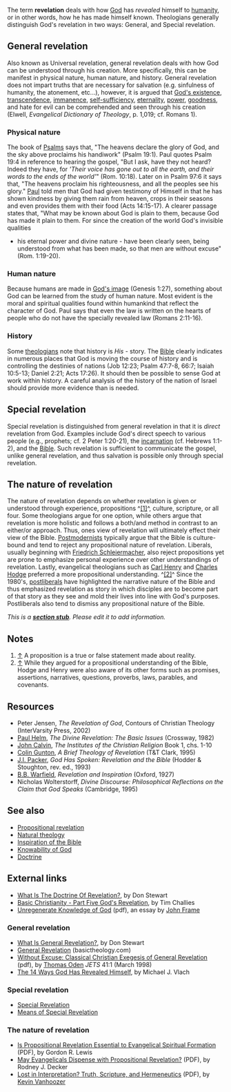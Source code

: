 The term **revelation** deals with how [God](God "God") has
*revealed* himself to [humanity](Humanity "Humanity"), or in other
words, how he has made himself known. Theologians generally
distinguish God's revelation in two ways: General, and Special
revelation.

## General revelation

Also known as Universal revelation, general revelation deals with
how God can be understood through his creation. More specifically,
this can be manifest in physical nature, human nature, and history.
General revelation does not impart truths that are necessary for
salvation (e.g. sinfulness of humanity, the atonement, etc...),
however, it is argued that
[God's existence](Arguments_for_the_existence_of_God "Arguments for the existence of God"),
[transcendence](Transcendence_of_God "Transcendence of God"),
[immanence](Immanence_of_God "Immanence of God"),
[self-sufficiency](Self-sufficiency_of_God "Self-sufficiency of God"),
[eternality](Eternality_of_God "Eternality of God"),
[power](Omnipotence_of_God "Omnipotence of God"),
[goodness](Attributes_of_God "Attributes of God"), and hate for
evil can be comprehended and seen through his creation (Elwell,
*Evangelical Dictionary of Theology*, p. 1,019; cf. Romans 1).

### Physical nature

The book of [Psalms](Psalms "Psalms") says that, "The heavens
declare the glory of God, and the sky above proclaims his
handiwork" (Psalm 19:1). Paul quotes Psalm 19:4 in reference to
hearing the gospel, "But I ask, have they not heard? Indeed they
have, for
*'Their voice has gone out to all the earth, and their words to the ends of the world'*"
(Rom. 10:18). Later on in Psalm 97:6 it says that, "The heavens
proclaim his righteousness, and all the peoples see his glory."
[Paul](Paul "Paul") told men that God had given testimony of
Himself in that he has shown kindness by giving them rain from
heaven, crops in their seasons and even provides them with their
food (Acts 14:15-17). A clearer passage states that, "What may be
known about God is plain to them, because God has made it plain to
them. For since the creation of the world God's invisible qualities
- his eternal power and divine nature - have been clearly seen,
being understood from what has been made, so that men are without
excuse" (Rom. 1:19-20).

### Human nature

Because humans are made in
[God's image](Image_of_God "Image of God") (Genesis 1:27),
something about God can be learned from the study of human nature.
Most evident is the moral and spiritual qualities found within
humankind that reflect the character of God. Paul says that even
the law is written on the hearts of people who do not have the
specially revealed law (Romans 2:11-16).

### History

Some [theologians](Theologian "Theologian") note that history is
*His* - story. The [Bible](Bible "Bible") clearly indicates in
numerous places that God is moving the course of history and is
controlling the destinies of nations (Job 12:23; Psalm 47:7-8,
66:7; Isaiah 10:5-13; Daniel 2:21; Acts 17:26). It should then be
possible to sense God at work within history. A careful analysis of
the history of the nation of Israel should provide more evidence
than is needed.

## Special revelation

Special revelation is distinguished from general revelation in that
it is *direct* revelation from God. Examples include God's direct
speech to various people (e.g., prophets; cf. 2 Peter 1:20-21), the
[incarnation](Incarnation "Incarnation") (cf. Hebrews 1:1-2), and
the [Bible](Bible "Bible"). Such revelation is sufficient to
communicate the gospel, unlike general revelation, and thus
salvation is possible only through special revelation.

## The nature of revelation

The nature of revelation depends on whether revelation is given or
understood through experience, propositions ^[[1]](#note-0)^,
culture, scripture, or all four. Some theologians argue for one
option, while others argue that revelation is more holistic and
follows a both/and method in contrast to an either/or approach.
Thus, ones view of revelation will ultimately effect their view of
the Bible. [Postmodernists](Postmodernism "Postmodernism")
typically argue that the Bible is culture-bound and tend to reject
any propositional nature of revelation. Liberals, usually beginning
with
[Friedrich Schleiermacher](Friedrich_Schleiermacher "Friedrich Schleiermacher"),
also reject propositions yet are prone to emphasize personal
experience over other understandings of revelation. Lastly,
evangelical theologians such as
[Carl Henry](Carl_Henry "Carl Henry") and
[Charles Hodge](Charles_Hodge "Charles Hodge") preferred a more
propositional understanding. ^[[2]](#note-1)^ Since the 1980's,
[postliberals](Postliberals "Postliberals") have highlighted the
narrative nature of the Bible and thus emphasized revelation as
story in which disciples are to become part of that story as they
see and mold their lives into line with God's purposes.
Postliberals also tend to dismiss any propositional nature of the
Bible.

*This is a **[section stub](http://www.theopedia.com/Category:Theopedia_sectionstubs "Category:Theopedia sectionstubs")**. Please edit it to add information.*
## Notes

1.  [↑](#ref-0) A proposition is a true or false statement made
    about reality.
2.  [↑](#ref-1) While they argued for a propositional understanding
    of the Bible, Hodge and Henry were also aware of its other forms
    such as promises, assertions, narratives, questions, proverbs,
    laws, parables, and covenants.

## Resources

-   Peter Jensen, *The Revelation of God*, Contours of Christian
    Theology (InterVarsity Press, 2002)
-   [Paul Helm](Paul_Helm "Paul Helm"),
    *The Divine Revelation: The Basic Issues* (Crossway, 1982)
-   [John Calvin](John_Calvin "John Calvin"),
    *The Institutes of the Christian Religion* Book 1, chs. 1-10
-   [Colin Gunton](Colin_Gunton "Colin Gunton"),
    *A Brief Theology of Revelation* (T&T Clark, 1995)
-   [J.I. Packer](J.I._Packer "J.I. Packer"),
    *God Has Spoken: Revelation and the Bible* (Hodder & Stoughton,
    rev. ed., 1993)
-   [B.B. Warfield](B.B._Warfield "B.B. Warfield"),
    *Revelation and Inspiration* (Oxford, 1927)
-   Nicholas Wolterstorff,
    *Divine Discourse: Philosophical Reflections on the Claim that God Speaks*
    (Cambridge, 1995)

## See also

-   [Propositional revelation](index.php?title=Propositional_revelation&action=edit&redlink=1 "Propositional revelation (page does not exist)")
-   [Natural theology](Natural_theology "Natural theology")
-   [Inspiration of the Bible](Inspiration_of_the_Bible "Inspiration of the Bible")
-   [Knowability of God](Knowability_of_God "Knowability of God")
-   [Doctrine](Doctrine "Doctrine")

## External links

-   [What Is The Doctrine Of Revelation?](http://www.blueletterbible.org/faq/nbi/368.html),
    by Don Stewart
-   [Basic Christianity - Part Five God's Revelation](http://www.challies.com/archives/000082.php),
    by Tim Challies
-   [Unregenerate Knowledge of God](http://www.thirdmill.org/files/english/hall_of_frame/Frame.Apologetics2004.UnregenerateKnowledgeofGod.pdf)
    (pdf), an essay by [John Frame](John_Frame "John Frame")

### General revelation

-   [What Is General Revelation?](http://www.blueletterbible.org/faq/nbi/370.html),
    by Don Stewart
-   [General Revelation](http://www.basictheology.com/definitions/General_Revelation/)
    (basictheology.com)
-   [Without Excuse: Classical Christian Exegesis of General Revelation](http://www.etsjets.org/jets/journal/41/41-1/41-1-pp055-068-JETS.pdf)
    (pdf), by [Thomas Oden](Thomas_Oden "Thomas Oden") *JETS* 41:1
    (March 1998)
-   [The 14 Ways God Has Revealed Himself](http://www.theologicalstudies.citymax.com/page/page/1572381.htm),
    by Michael J. Vlach

### Special revelation

-   [Special Revelation](http://www.gospeloutreach.net/specrev.html)
-   [Means of Special Revelation](http://www.basictheology.com/definitions/Special_Revelation/)

### The nature of revelation

-   [Is Propositional Revelation Essential to Evangelical Spiritual Formation](http://www.google.com/url?sa=t&ct=res&cd=3&url=http://www.etsjets.org/jets/journal/46/46-2/46-2-pp269-298_JETS.pdf)
    (PDF), by Gordon R. Lewis
-   [May Evangelicals Dispense with Propositional Revelation?](http://www.google.com/url?sa=t&ct=res&cd=4&url=http://faculty.bbc.edu/rdecker/documents/prop_rev_abridged.pdf)
    (PDF), by Rodney J. Decker
-   [Lost in Interpretation? Truth, Scripture, and Hermeneutics](http://www.google.com/url?sa=t&ct=res&cd=1&url=http://www.etsjets.org/jets/journal/48/48-1/48-1-pp089-114_JETS.pdf)
    (PDF), by [Kevin Vanhoozer](Kevin_Vanhoozer "Kevin Vanhoozer")



